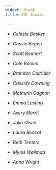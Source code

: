 ```yaml
---
widget: blank
title: CDL Alumni

---
```




- *Celeste Basken*

- *Cassie Begert* 

- *Scott Benhart* 

- *Cole Bonino* 

- *Brandon Caltrider* 

- *Cassidy Downing* 

- *Mathurin Gagnon* 

- *Emma Lusting* 

- *Avery Merrit* 

- *Julia Olsen* 

- *Laura Roncal*

- *Beth Teeters* 

- *Myles Walimaa* 

- *Anna Wright* 

